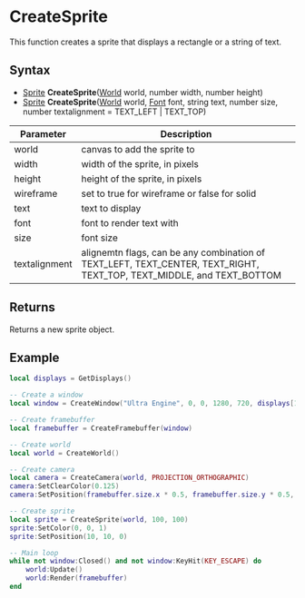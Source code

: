 # CreateSprite

This function creates a sprite that displays a rectangle or a string of text.

## Syntax

- [Sprite](Sprite.md) **CreateSprite**([World](World.md) world, number width, number height)
- [Sprite](Sprite.md) **CreateSprite**([World](World.md) world, [Font](Font.md) font, string text, number size, number textalignment = TEXT_LEFT | TEXT_TOP)

| Parameter | Description |
| --- | --- |
| world | canvas to add the sprite to |
| width | width of the sprite, in pixels |
| height | height of the sprite, in pixels |
| wireframe | set to true for wireframe or false for solid |
| text | text to display |
| font | font to render text with |
| size | font size |
| textalignment | alignemtn flags, can be any combination of TEXT_LEFT, TEXT_CENTER, TEXT_RIGHT, TEXT_TOP, TEXT_MIDDLE, and TEXT_BOTTOM |

## Returns

Returns a new sprite object.

## Example

```lua
local displays = GetDisplays()

-- Create a window
local window = CreateWindow("Ultra Engine", 0, 0, 1280, 720, displays[1], WINDOW_CENTER | WINDOW_TITLEBAR)

-- Create framebuffer
local framebuffer = CreateFramebuffer(window)

-- Create world
local world = CreateWorld()

-- Create camera
local camera = CreateCamera(world, PROJECTION_ORTHOGRAPHIC)
camera:SetClearColor(0.125)
camera:SetPosition(framebuffer.size.x * 0.5, framebuffer.size.y * 0.5, 0.0)

-- Create sprite
local sprite = CreateSprite(world, 100, 100)
sprite:SetColor(0, 0, 1)
sprite:SetPosition(10, 10, 0)

-- Main loop
while not window:Closed() and not window:KeyHit(KEY_ESCAPE) do
    world:Update()
    world:Render(framebuffer)
end
```
